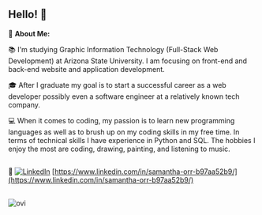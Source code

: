 ## Hello! 🙂

🌱 **About Me:**

📚 I'm studying Graphic Information Technology (Full-Stack Web Development) at Arizona State University. I am focusing on front-end and back-end website and application development.

🎓 After I graduate my goal is to start a successful career as a web developer possibly even a software engineer at a relatively known tech company.

💻 When it comes to coding, my passion is to learn new programming languages as well as to brush up on my coding skills in my free time. In terms of technical skills I have experience in Python and SQL. The hobbies I enjoy the most are coding, drawing, painting, and listening to music.

##
🔗 <a href="https://www.linkedin.com/in/samantha-orr-b97aa52b9/" target="_blank"><img src="https://img.shields.io/badge/LinkedIn-%230077B5.svg?&style=flat-square&logo=linkedin&logoColor=white" alt="LinkedIn"></a>
[https://www.linkedin.com/in/samantha-orr-b97aa52b9/](https://www.linkedin.com/in/samantha-orr-b97aa52b9/)
              

##
<img src="https://github-readme-stats.vercel.app/api/top-langs?username=madushadhanushka&show_icons=true&locale=en&layout=compact&theme=chartreuse-dark" alt="ovi" />
<!--
**Saorr2/Saorr2** is a ✨ _special_ ✨ repository because its `README.md` (this file) appears on your GitHub profile.

Here are some ideas to get you started:

- 🔭 I’m currently working on ...
- 🌱 I’m currently learning ...
- 👯 I’m looking to collaborate on ...
- 🤔 I’m looking for help with ...
- 💬 Ask me about ...
- 📫 How to reach me: ...
- 😄 Pronouns: ...
- ⚡ Fun fact: ...
-->
